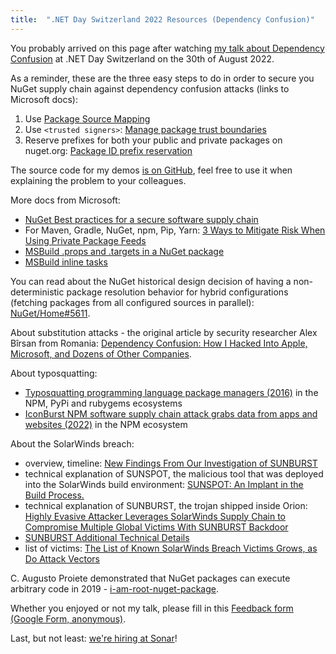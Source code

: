 ```yaml
---
title:  ".NET Day Switzerland 2022 Resources (Dependency Confusion)"
---
```


You probably arrived on this page after watching [my talk about Dependency Confusion](https://dotnetday.ch/speakers/andrei-epure.html) at .NET Day Switzerland on the 30th of August 2022.

As a reminder, these are the three easy steps to do in order to secure you NuGet supply chain against dependency confusion attacks (links to Microsoft docs):

1. Use [Package Source Mapping](https://docs.microsoft.com/en-us/nuget/consume-packages/package-source-mapping)
2. Use `<trusted signers>`: [Manage package trust boundaries](https://docs.microsoft.com/en-us/nuget/consume-packages/installing-signed-packages)
3. Reserve prefixes for both your public and private packages on nuget.org: [Package ID prefix reservation](https://docs.microsoft.com/en-us/nuget/nuget-org/id-prefix-reservation)

The source code for my demos [is on GitHub](https://github.com/andreiepure/DependencyConfusionDemo), feel free to use it when explaining the problem to your colleagues.

More docs from Microsoft:
- [NuGet Best practices for a secure software supply chain](https://docs.microsoft.com/en-us/nuget/concepts/security-best-practices)
- For Maven, Gradle, NuGet, npm, Pip, Yarn: [3 Ways to Mitigate Risk When Using Private Package Feeds](https://azure.microsoft.com/en-us/resources/3-ways-to-mitigate-risk-using-private-package-feeds/)
- [MSBuild .props and .targets in a NuGet package](https://docs.microsoft.com/en-us/nuget/concepts/msbuild-props-and-targets)
- [MSBuild inline tasks](https://docs.microsoft.com/en-us/visualstudio/msbuild/msbuild-inline-tasks?view=vs-2022)

You can read about the NuGet historical design decision of having a non-deterministic package resolution behavior for hybrid configurations (fetching packages from all configured sources in parallel): [NuGet/Home#5611](
https://github.com/NuGet/Home/issues/5611).

About substitution attacks - the original article by security researcher Alex Bîrsan from Romania: [Dependency Confusion: How I Hacked Into Apple, Microsoft, and Dozens of Other Companies](https://medium.com/@alex.birsan/dependency-confusion-4a5d60fec610).

About typosquatting:
- [Typosquatting programming language package managers (2016)](https://incolumitas.com/2016/06/08/typosquatting-package-managers/) in the NPM, PyPi and rubygems ecosystems
- [IconBurst NPM software supply chain attack grabs data from apps and websites (2022)](https://blog.reversinglabs.com/blog/iconburst-npm-software-supply-chain-attack-grabs-data-from-apps-websites) in the NPM ecosystem

About the SolarWinds breach:
- overview, timeline: [New Findings From Our Investigation of SUNBURST](https://orangematter.solarwinds.com/2021/01/11/new-findings-from-our-investigation-of-sunburst/)
- technical explanation of SUNSPOT, the malicious tool that was deployed into the SolarWinds build environment: [SUNSPOT: An Implant in the Build Process.](https://www.crowdstrike.com/blog/sunspot-malware-technical-analysis/)
- technical explanation of SUNBURST, the trojan shipped inside Orion: [Highly Evasive Attacker Leverages SolarWinds Supply Chain to Compromise Multiple Global Victims With SUNBURST Backdoor](https://www.mandiant.com/resources/blog/evasive-attacker-leverages-solarwinds-supply-chain-compromises-with-sunburst-backdoor)
- [SUNBURST Additional Technical Details](https://www.mandiant.com/resources/blog/sunburst-additional-technical-details)
- list of victims: [The List of Known SolarWinds Breach Victims Grows, as Do Attack Vectors](https://www.datacenterknowledge.com/security/list-known-solarwinds-breach-victims-grows-do-attack-vectors)

C. Augusto Proiete demonstrated that NuGet packages can execute arbitrary code in 2019 -  [i-am-root-nuget-package](https://github.com/augustoproiete/i-am-root-nuget-package).

Whether you enjoyed or not my talk, please fill in this [Feedback form (Google Form, anonymous)](https://forms.gle/t5JVPzQLUWQGy1vF9).

Last, but not least: [we're hiring at Sonar](https://www.sonarsource.com/company/careers/)! 
